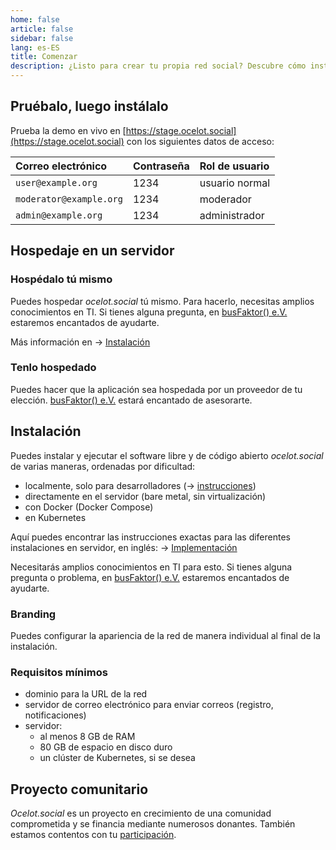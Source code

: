 ```yaml
---
home: false
article: false
sidebar: false
lang: es-ES
title: Comenzar
description: ¿Listo para crear tu propia red social? Descubre cómo instalar el software ocelot.social para autohospedarlo o instalarlo en el proveedor que elijas.
---
```


## Pruébalo, luego instálalo

Prueba la demo en vivo en
[https://stage.ocelot.social](https://stage.ocelot.social)
con los siguientes datos de acceso:

| Correo electrónico      | Contraseña | Rol de usuario |
| :---                    | :---       | :---           |
| `user@example.org`      | 1234       | usuario normal |
| `moderator@example.org` | 1234       | moderador      |
| `admin@example.org`     | 1234       | administrador  |

## Hospedaje en un servidor

### Hospédalo tú mismo

Puedes hospedar *ocelot.social* tú mismo.
Para hacerlo, necesitas amplios conocimientos en TI.
Si tienes alguna pregunta, en [busFaktor() e.V.](https://busfaktor.org/en/) estaremos encantados de ayudarte.

Más información en → [Instalación](#installation)

### Tenlo hospedado

Puedes hacer que la aplicación sea hospedada por un proveedor de tu elección.
[busFaktor() e.V.](https://busfaktor.org/en/) estará encantado de asesorarte.

## Instalación

Puedes instalar y ejecutar el software libre y de código abierto *ocelot.social* de varias maneras, ordenadas por dificultad:

- localmente, solo para desarrolladores (→ [instrucciones](https://docs.ocelot.social/))
- directamente en el servidor (bare metal, sin virtualización)
- con Docker (Docker Compose)
- en Kubernetes

Aquí puedes encontrar las instrucciones exactas para las diferentes instalaciones en servidor, en inglés:
→ [Implementación](https://docs.ocelot.social/deployment/)

Necesitarás amplios conocimientos en TI para esto.
Si tienes alguna pregunta o problema, en [busFaktor() e.V.](https://busfaktor.org/en/) estaremos encantados de ayudarte.

### Branding

Puedes configurar la apariencia de la red de manera individual al final de la instalación.

### Requisitos mínimos

- dominio para la URL de la red
- servidor de correo electrónico para enviar correos (registro, notificaciones)
- servidor:
  - al menos 8 GB de RAM
  - 80 GB de espacio en disco duro
  - un clúster de Kubernetes, si se desea

## Proyecto comunitario

*Ocelot.social* es un proyecto en crecimiento de una comunidad comprometida y se financia mediante numerosos donantes.
También estamos contentos con tu [participación](/es/contribute/).
